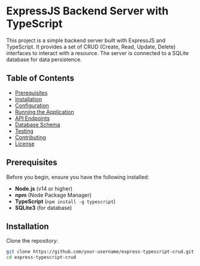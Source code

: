 # ExpressJS Backend Server with TypeScript

This project is a simple backend server built with ExpressJS and TypeScript. It provides a set of CRUD (Create, Read, Update, Delete) interfaces to interact with a resource. The server is connected to a SQLite database for data persistence.

## Table of Contents

- [Prerequisites](#prerequisites)
- [Installation](#installation)
- [Configuration](#configuration)
- [Running the Application](#running-the-application)
- [API Endpoints](#api-endpoints)
- [Database Schema](#database-schema)
- [Testing](#testing)
- [Contributing](#contributing)
- [License](#license)

## Prerequisites

Before you begin, ensure you have the following installed:

- **Node.js** (v14 or higher)
- **npm** (Node Package Manager)
- **TypeScript** (`npm install -g typescript`)
- **SQLite3** (for database)

## Installation

Clone the repository:

```bash
git clone https://github.com/your-username/express-typescript-crud.git
cd express-typescript-crud
```
